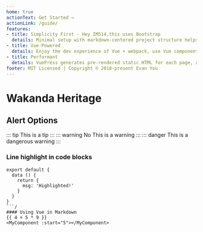 ```yaml
---
home: true
actionText: Get Started →
actionLink: /guide/
features:
- title: Simplicity First - Hey IM514,this uses Bootstrap
  details: Minimal setup with markdown-centered project structure helps you focus on writing.
- title: Vue-Powered
  details: Enjoy the dev experience of Vue + webpack, use Vue components in markdown, and develop custom themes with Vue.
- title: Performant
  details: VuePress generates pre-rendered static HTML for each page, and runs as an SPA once a page is loaded.
footer: MIT Licensed | Copyright © 2018-present Evan You
---
```

# Wakanda Heritage
## Alert Options
::: tip
This is a tip
:::
::: warning No
This is a warning
:::
::: danger
This is a dangerous warning
:::
### Line highlight in code blocks
```js{4,2}
export default {
  data () {
    return {
      msg: 'Highlighted!'
    }
  }
}
```/
#### Using Vue in Markdown
{{ 4 + 5 * 9 }}
<MyComponent :start="5"></MyComponent>